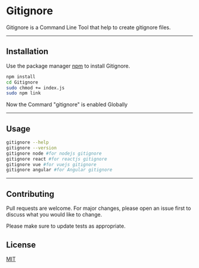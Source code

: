 # Gitignore

Gitignore is a Command Line Tool that help to create gitignore files.

---

## Installation

Use the package manager [npm](https://npmjs.com) to install Gitignore.

```bash
npm install
cd Gitignore
sudo chmod += index.js
sudo npm link
```

Now the Commard "gitignore" is enabled Globally

---

## Usage

```bash
gitignore --help
gitignore --version
gitignore node #for nodejs gitignore
gitignore react #for reactjs gitignore
gitignore vue #for vuejs gitignore
gitignore angular #for Angular gitignore
```

---

## Contributing

Pull requests are welcome. For major changes, please open an issue first to discuss what you would like to change.

Please make sure to update tests as appropriate.

## License

[MIT](https://choosealicense.com/licenses/mit/)
